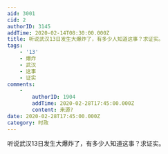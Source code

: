 ```yaml
---
aid: 3001
cid: 2
authorID: 3145
addTime: 2020-02-14T08:30:00.000Z
title: 听说武汉13日发生大爆炸了，有多少人知道这事？求证实。
tags:
    - '13'
    - 爆炸
    - 武汉
    - 这事
    - 证实
comments:
    -
        authorID: 1904
        addTime: 2020-02-28T17:45:00.000Z
        content: 来源?
date: 2020-02-28T17:45:00.000Z
category: 时政
---
```


听说武汉13日发生大爆炸了，有多少人知道这事？求证实。
